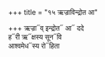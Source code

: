 +++
title = "१५ ऋज्राविन्द्रोत आ"

+++
ऋज्रा᳓व् इन्द्रोत᳓ आ᳓ ददे  
ह᳓री ऋ᳓क्षस्य सून᳓वि  
आश्वमेध᳓स्य रो᳓हिता